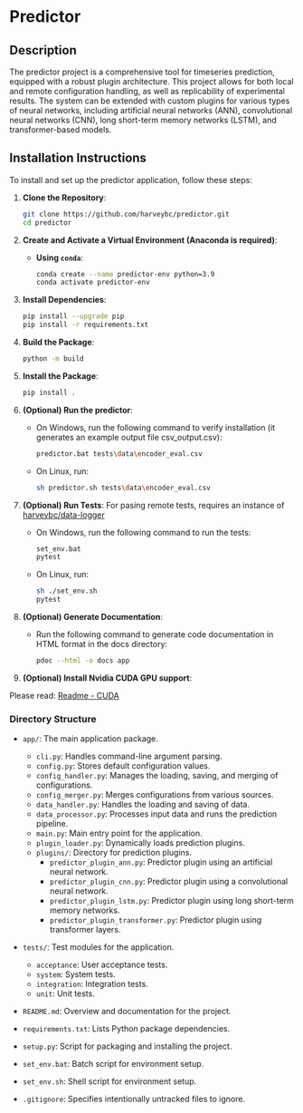
# Predictor

## Description

The predictor project is a comprehensive tool for timeseries prediction, equipped with a robust plugin architecture. This project allows for both local and remote configuration handling, as well as replicability of experimental results. The system can be extended with custom plugins for various types of neural networks, including artificial neural networks (ANN), convolutional neural networks (CNN), long short-term memory networks (LSTM), and transformer-based models.

## Installation Instructions

To install and set up the predictor application, follow these steps:

1. **Clone the Repository**:
    ```bash
    git clone https://github.com/harveybc/predictor.git
    cd predictor
    ```

2. **Create and Activate a Virtual Environment (Anaconda is required)**:

    - **Using `conda`**:
        ```bash
        conda create --name predictor-env python=3.9
        conda activate predictor-env
        ```

3. **Install Dependencies**:
    ```bash
    pip install --upgrade pip
    pip install -r requirements.txt
    ```

4. **Build the Package**:
    ```bash
    python -m build
    ```

5. **Install the Package**:
    ```bash
    pip install .
    ```

6. **(Optional) Run the predictor**:
    - On Windows, run the following command to verify installation (it generates an example output file csv_output.csv):
        ```bash
        predictor.bat tests\data\encoder_eval.csv 
        ```

    - On Linux, run:
        ```bash
        sh predictor.sh tests\data\encoder_eval.csv
        ```

7. **(Optional) Run Tests**:
For pasing remote tests, requires an instance of [harveybc/data-logger](https://github.com/harveybc/data-logger)
    - On Windows, run the following command to run the tests:
        ```bash
        set_env.bat
        pytest
        ```

    - On Linux, run:
        ```bash
        sh ./set_env.sh
        pytest
        ```

8. **(Optional) Generate Documentation**:
    - Run the following command to generate code documentation in HTML format in the docs directory:
        ```bash
        pdoc --html -o docs app
        ```
9. **(Optional) Install Nvidia CUDA GPU support**:

Please read: [Readme - CUDA](https://github.com/harveybc/predictor/blob/master/README_CUDA.md)

### Directory Structure

- `app/`: The main application package.
  - `cli.py`: Handles command-line argument parsing.
  - `config.py`: Stores default configuration values.
  - `config_handler.py`: Manages the loading, saving, and merging of configurations.
  - `config_merger.py`: Merges configurations from various sources.
  - `data_handler.py`: Handles the loading and saving of data.
  - `data_processor.py`: Processes input data and runs the prediction pipeline.
  - `main.py`: Main entry point for the application.
  - `plugin_loader.py`: Dynamically loads prediction plugins.
  - `plugins/`: Directory for prediction plugins.
    - `predictor_plugin_ann.py`: Predictor plugin using an artificial neural network.
    - `predictor_plugin_cnn.py`: Predictor plugin using a convolutional neural network.
    - `predictor_plugin_lstm.py`: Predictor plugin using long short-term memory networks.
    - `predictor_plugin_transformer.py`: Predictor plugin using transformer layers.

- `tests/`: Test modules for the application.
  - `acceptance`: User acceptance tests.
  - `system`: System tests.
  - `integration`: Integration tests.
  - `unit`: Unit tests.

- `README.md`: Overview and documentation for the project.
- `requirements.txt`: Lists Python package dependencies.
- `setup.py`: Script for packaging and installing the project.
- `set_env.bat`: Batch script for environment setup.
- `set_env.sh`: Shell script for environment setup.
- `.gitignore`: Specifies intentionally untracked files to ignore.
